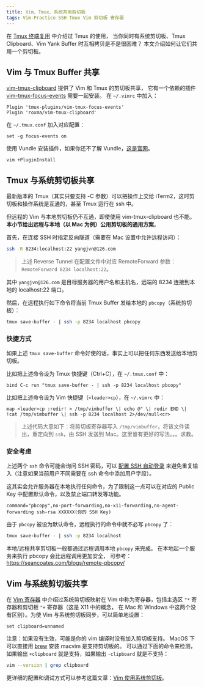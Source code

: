 ```yaml
---
title: Vim、Tmux、系统共用剪切板
tags: Vim-Practice SSH Tmux Vim 剪切板 寄存器
---
```


在 [Tmux 终端复用](/2015/11/06/tmux-startup.html) 中介绍过 Tmux 的使用，
当你同时有系统剪切板、Tmux Clipboard、Vim Yank Buffer 时互相拷贝是不是很困难？
本文介绍如何让它们共用一个剪切板。

<!--more-->

## Vim 与 Tmux Buffer 共享

[vim-tmux-clipboard][vim-tmux-clipboard] 提供了 Vim 和 Tmux 的剪切板共享，
它有一个依赖的插件 [vim-tmux-focus-events][vim-tmux-focus-events] 需要一起安装。
在 `~/.vimrc` 中加入：

```vim
Plugin 'tmux-plugins/vim-tmux-focus-events'
Plugin 'roxma/vim-tmux-clipboard'
```

在 `~/.tmux.conf` 加入对应配置：

```
set -g focus-events on
```

使用 Vundle 安装插件，如果你还不了解 Vundle，[这是官网][vundle]。

```
vim +PluginInstall
```

## Tmux 与系统剪切板共享

最新版本的 Tmux（其实只要支持 -C 参数）可以把操作上交给 iTerm2，这时剪切板和操作系统是互通的，甚至 Tmux 运行在 ssh 中。

但远程的 Vim 与本地剪切板仍不互通，即使使用 vim-tmux-clipboard 也不能。
**本小节给出远程与本地（以 Mac 为例）公用剪切板的通用方案**。

首先，在连接 SSH 时指定反向隧道（需要在 Mac 设置中允许远程访问）：

```bash
ssh -R 8234:localhost:22 yangjvn@126.com
```

> 上述 Reverse Tunnel 在配置文件中对应 RemoteForward 参数：`RemoteForward 8234 localhost:22`。

其中 `yangjvn@126.com` 是目标服务器的用户名和主机名，远端的 8234
连接到本地的 localhost:22 端口。

然后，在远程执行如下命令将当前 Tmux Buffer 发给本地的 `pbcopy`（系统剪切板）：

```bash
tmux save-buffer - | ssh -p 8234 localhost pbcopy
```

### 快捷方式

如果上述 `tmux save-buffer` 命令好使的话，事实上可以把任何东西发送给本地剪切板。

比如把上述命令设为 Tmux 快捷键（Ctrl+C），在 `~/.tmux.conf` 中：

```
bind C-c run "tmux save-buffer - | ssh -p 8234 localhost pbcopy"
```

比如把上述命令设为 Vim 快捷键（`<leader>cp`），在 `~/.vimrc` 中：

```vim
map <leader>cp :redir! > /tmp/vimbuffer \| echo @" \| redir END \| !cat /tmp/vimbuffer \| ssh -p 8234 localhost 2>/dev/null<cr>
```

> 上述代码大意如下：将剪切板寄存器写入 `/tmp/vimbuffer`，将该文件读出，重定向到 `ssh`，由 SSH 发送到 Mac。这里谁有更好的写法。。。求教。

### 安全考虑

上述两个 `ssh` 命令可能会询问 SSH 密码，可以
[配置 SSH 自动登录](/2016/09/14/ssh-auto-login.html)
来避免重复输入（注意如果当前用户不同需要在 ssh 命令中添加用户字段）。

这其实会允许服务器在本地执行任何命令，为了限制这一点可以在对应的 Public Key
中配置默认命令，以及禁止端口转发等功能。

```
command="pbcopy",no-port-forwarding,no-x11-forwarding,no-agent-forwarding ssh-rsa XXXXXX(你的 SSH Key)
```

由于 `pbcopy` 被设为默认命令，远程执行的命令中就不必写 `pbcopy` 了：

```bash
tmux save-buffer - | ssh -p 8234 localhost
```

本地/远程共享剪切板一般都通过远程调用本地 `pbcopy` 来完成。
在本地起一个服务来执行 pbcopy 会比远程调用更加安全，
可参考：<https://seancoates.com/blogs/remote-pbcopy/>

## Vim 与系统剪切板共享

在 [Vim 寄存器](/2016/07/25/vim-registers.html) 中介绍过系统剪切板映射在 Vim
中称为寄存器，包括主选区 `"*` 寄存器和剪切板 `"+` 寄存器（这是 X11 中的概念，
在 Mac 和 Windows 中这两个没有区别）。为使 Vim 与系统剪切板同步，可以简单地设置：

```vim
set clipboard=unnamed
```

注意：如果没有生效，可能是你的 vim 编译时没有加入剪切板支持。
MacOS 下可以直接用 [brew](https://brew.sh/) 安装 macvim 是支持剪切板的。
可以通过下面的命令来检测，如果输出 `+clipboard` 就是支持，如果输出 `-clipboard` 就是不支持：

```bash
vim --version | grep clipboard
```

更详细的配置和调试方式可以参考这篇文章：[Vim 使用系统剪切板](https://harttle.land/2020/09/04/vim-clipboard.html)。

[vim-tmux-focus-events]: https://github.com/tmux-plugins/vim-tmux-focus-events
[vim-tmux-clipboard]: https://github.com/roxma/vim-tmux-clipboard
[vundle]: https://github.com/VundleVim/Vundle.vim
